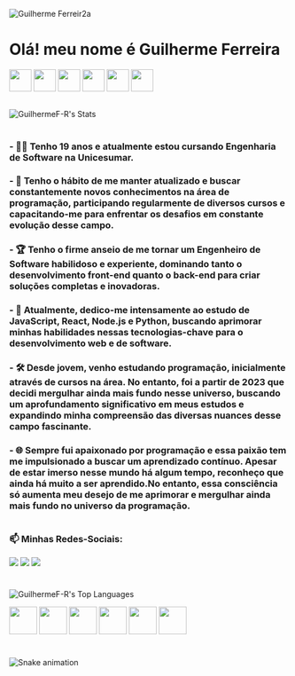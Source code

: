 
![Guilherme Ferreir2a](https://github.com/GuilhermeF-R/GuilhermeF-R/assets/136031870/440f579c-503e-4459-a8af-fddd63623f26)



# Olá! meu nome é Guilherme Ferreira 
<img height="40em" src="https://cdn.jsdelivr.net/gh/devicons/devicon@latest/icons/css3/css3-original.svg" />   <img height="40em" src="https://cdn.jsdelivr.net/gh/devicons/devicon@latest/icons/html5/html5-original.svg" />      <img height="40em" src="https://cdn.jsdelivr.net/gh/devicons/devicon@latest/icons/javascript/javascript-original.svg" />      <img height="40em" src="https://cdn.jsdelivr.net/gh/devicons/devicon@latest/icons/react/react-original-wordmark.svg"/>     <img height="40em" src="https://cdn.jsdelivr.net/gh/devicons/devicon@latest/icons/nodejs/nodejs-original-wordmark.svg" />      <img height="40em" src="https://cdn.jsdelivr.net/gh/devicons/devicon@latest/icons/python/python-original.svg" />
 ##

 
 ![GuilhermeF-R's Stats](https://github-readme-stats.vercel.app/api?username=GuilhermeF-R&theme=nord&show_icons=true&hide_border=true&count_private=true)
 #

### - :man_technologist: Tenho 19 anos e atualmente estou cursando Engenharia de Software na Unicesumar.

  
### - :rocket: Tenho o hábito de me manter atualizado e buscar constantemente novos conhecimentos na área de programação, participando regularmente de diversos cursos e capacitando-me para enfrentar os desafios em constante evolução desse campo.

  
### - :trophy: Tenho o firme anseio de me tornar um Engenheiro de Software habilidoso e experiente, dominando tanto o desenvolvimento front-end quanto o back-end para criar soluções completas e inovadoras.

  
### - :dart: Atualmente, dedico-me intensamente ao estudo de JavaScript, React, Node.js e Python, buscando aprimorar minhas habilidades nessas tecnologias-chave para o desenvolvimento web e de software.

  
### - :hammer_and_wrench: Desde jovem, venho estudando programação, inicialmente através de cursos na área. No entanto, foi a partir de 2023 que decidi mergulhar ainda mais fundo nesse universo, buscando um aprofundamento significativo em meus estudos e expandindo minha compreensão das diversas nuances desse campo fascinante.


### - :globe_with_meridians: Sempre fui apaixonado por programação e essa paixão tem me impulsionado a buscar um aprendizado contínuo. Apesar de estar imerso nesse mundo há algum tempo, reconheço que ainda há muito a ser aprendido.No entanto, essa consciência só aumenta meu desejo de me aprimorar e mergulhar ainda mais fundo no universo da programação.

#
### 📫 Minhas Redes-Sociais:
  
<a href="https://www.instagram.com/devgferreira/" target="_blank"><img loading="lazy" src="https://img.shields.io/badge/-Instagram-%23E4405F?style=for-the-badge&logo=instagram&logoColor=white" target="_blank"></a>
<a href="https://www.linkedin.com/in/guilherme-ferreira-25738427a/" target="_blank"><img loading="lazy" src="https://img.shields.io/badge/-LinkedIn-%230077B5?style=for-the-badge&logo=linkedin&logoColor=white" target="_blank"></a> <a href="https://www.tiktok.com/@devgferreira" target="_blank"><img loading="lazy" src="https://img.shields.io/badge/-tiktok-617?style=for-the-badge&logo=tiktok" target="_blank"></a>  

#
    
![GuilhermeF-R's Top Languages](https://github-readme-stats.vercel.app/api/top-langs/?username=GuilhermeF-R&theme=nord&show_icons=true&hide_border=true&layout=compact)

<img height="50em" src="https://cdn.jsdelivr.net/gh/devicons/devicon@latest/icons/css3/css3-original.svg" />   <img height="50em" src="https://cdn.jsdelivr.net/gh/devicons/devicon@latest/icons/html5/html5-original.svg" />      <img height="50em" src="https://cdn.jsdelivr.net/gh/devicons/devicon@latest/icons/javascript/javascript-original.svg" />      <img height="50em" src="https://cdn.jsdelivr.net/gh/devicons/devicon@latest/icons/react/react-original-wordmark.svg"/>     <img height="50em" src="https://cdn.jsdelivr.net/gh/devicons/devicon@latest/icons/nodejs/nodejs-original-wordmark.svg" />      <img height="50em" src="https://cdn.jsdelivr.net/gh/devicons/devicon@latest/icons/python/python-original.svg" />
#

![Snake animation](https://github.com/GuilhermeF-R/GuilhermeF-R/blob/output/github-contribution-grid-snake.svg)

